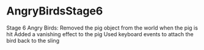 # AngryBirdsStage6
Stage 6 Angry Birds:
Removed the pig object from the world when the pig is hit
Added a vanishing effect to the pig
Used keyboard events to attach the bird back to the sling
